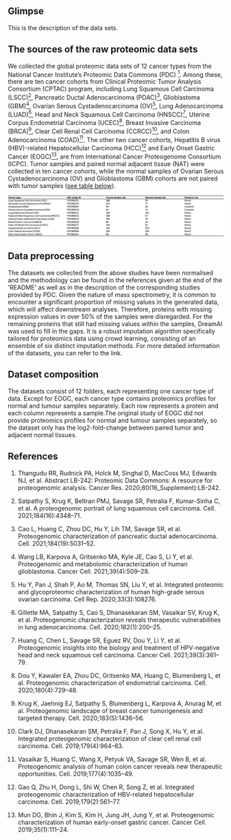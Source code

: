 ## Glimpse
This is the description of the data sets.

## The sources of the raw proteomic data sets
We collected the global proteomic data sets of 12 cancer types from the National Cancer Institute’s Proteomic Data Commons (PDC) [<sup>1</sup>](#1). Among these, there are ten cancer cohorts from Clinical Proteomic Tumor Analysis Consortium (CPTAC) program, including Lung Squamous Cell Carcinoma (LSCC)[<sup>2</sup>](#2), Pancreatic Ductal Adenocarcinoma (PDAC)[<sup>3</sup>](#3), Glioblastoma (GBM)[<sup>4</sup>](#4), Ovarian Serous Cystadenocarcinoma (OV)[<sup>5</sup>](#5), Lung Adenocarcinoma (LUAD)[<sup>6</sup>](#6), Head and Neck Squamous Cell Carcinoma (HNSCC)[<sup>7</sup>](#7), Uterine Corpus Endometrial Carcinoma (UCEC)[<sup>8</sup>](#8), Breast Invasive Carcinoma (BRCA)[<sup>9</sup>](#9), Clear Cell Renal Cell Carcinoma (CCRCC)[<sup>10</sup>](#10), and Colon Adenocarcinoma (COAD)[<sup>11</sup>](#11). The other two cancer cohorts, Hepatitis B virus (HBV)-related Hepatocellular Carcinoma (HCC)[<sup>12</sup>](#12) and Early Onset Gastric Cancer (EOGC)[<sup>13</sup>](#13), are from International Cancer Proteogenome Consortium (ICPC). Tumor samples and paired normal adjacent tissue (NAT) were collected in ten cancer cohorts, while the normal samples of Ovarian Serous Cystadenocarcinoma (OV) and Glioblastoma (GBM) cohorts are not paired with tumor samples ([see table below](#tab1)).

<span id="tab1">![Table](/Table1.png)</span>

## Data preprocessing
The datasets we collected from the above studies have been normalised and the methodology can be found in the references given at the end of the 'README' as well as in the description of the corresponding studies provided by PDC. Given the nature of mass spectrometry, it is common to encounter a significant proportion of missing values in the generated data, which will affect downstream analyses. Therefore, proteins with missing expression values in over 50% of the samples were disregarded. For the remaining proteins that still had missing values within the samples, DreamAI was used to fill in the gaps. It is a robust imputation algorithm specifically tailored for proteomics data using crowd learning, consisting of an ensemble of six distinct imputation methods. For more detailed information of the datasets, you can refer to the link.

## Dataset composition
The datasets consist of 12 folders, each representing one cancer type of data. Except for EOGC, each cancer type contains proteomics profiles for normal and tumour samples separately. Each row represents a protein and each column represents a sample.The original study of EOGC did not provide proteomics profiles for normal and tumour samples separately, so the dataset only has the log2-fold-change between paired tumor and adjacent normal tissues.


## References
1. <span id="1">Thangudu RR, Rudnick PA, Holck M, Singhal D, MacCoss MJ, Edwards NJ, et al. Abstract LB-242: Proteomic Data Commons: A resource for proteogenomic analysis. Cancer Res. 2020;80(16_Supplement):LB-242.</span>
 
2. <span id="2">Satpathy S, Krug K, Beltran PMJ, Savage SR, Petralia F, Kumar-Sinha C, et al. A proteogenomic portrait of lung squamous cell carcinoma. Cell. 2021;184(16):4348–71.</span>
3. <span id="3">Cao L, Huang C, Zhou DC, Hu Y, Lih TM, Savage SR, et al. Proteogenomic characterization of pancreatic ductal adenocarcinoma. Cell. 2021;184(19):5031–52.</span>
4.  <span id="4">Wang LB, Karpova A, Gritsenko MA, Kyle JE, Cao S, Li Y, et al. Proteogenomic and metabolomic characterization of human glioblastoma. Cancer Cell. 2021;39(4):509–28.</span>
5. <span id="5">Hu Y, Pan J, Shah P, Ao M, Thomas SN, Liu Y, et al. Integrated proteomic and glycoproteomic characterization of human high-grade serous ovarian carcinoma. Cell Rep. 2020;33(3):108276.</span>
6. <span id="6">Gillette MA, Satpathy S, Cao S, Dhanasekaran SM, Vasaikar SV, Krug K, et al. Proteogenomic characterization reveals therapeutic vulnerabilities in lung adenocarcinoma. Cell. 2020;182(1):200–25.</span>
7.  <span id="7">Huang C, Chen L, Savage SR, Eguez RV, Dou Y, Li Y, et al. Proteogenomic insights into the biology and treatment of HPV-negative head and neck squamous cell carcinoma. Cancer Cell. 2021;39(3):361–79.</span>
8.  <span id="8">Dou Y, Kawaler EA, Zhou DC, Gritsenko MA, Huang C, Blumenberg L, et al. Proteogenomic characterization of endometrial carcinoma. Cell. 2020;180(4):729–48.</span>
9. <span id="9">Krug K, Jaehnig EJ, Satpathy S, Blumenberg L, Karpova A, Anurag M, et al. Proteogenomic landscape of breast cancer tumorigenesis and targeted therapy. Cell. 2020;183(5):1436–56.</span>
10. <span id="10">Clark DJ, Dhanasekaran SM, Petralia F, Pan J, Song X, Hu Y, et al. Integrated proteogenomic characterization of clear cell renal cell carcinoma. Cell. 2019;179(4):964–83.</span>
11. <span id="11">Vasaikar S, Huang C, Wang X, Petyuk VA, Savage SR, Wen B, et al. Proteogenomic analysis of human colon cancer reveals new therapeutic opportunities. Cell. 2019;177(4):1035–49.</span>
12. <span id="12">Gao Q, Zhu H, Dong L, Shi W, Chen R, Song Z, et al. Integrated proteogenomic characterization of HBV-related hepatocellular carcinoma. Cell. 2019;179(2):561–77.</span>
13. <span id="13">Mun DG, Bhin J, Kim S, Kim H, Jung JH, Jung Y, et al. Proteogenomic characterization of human early-onset gastric cancer. Cancer Cell. 2019;35(1):111–24.</span>
